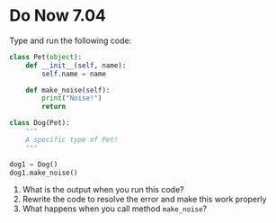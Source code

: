 # Do Now 7.04

Type and run the following code:

```python
class Pet(object): 
    def __init__(self, name): 
        self.name = name

    def make_noise(self): 
        print("Noise!")
        return 

class Dog(Pet): 
    """
    A specific type of Pet! 
    """

dog1 = Dog()
dog1.make_noise()
```

1. What is the output when you run this code?
2. Rewrite the code to resolve the error and make this work properly
3. What happens when you call method `make_noise`?

